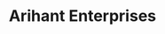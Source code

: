 ---
title: "Arihant Enterprises"
url: /vikas-nagar-jabalpur/arihant-enterprises/
shop: Warenhaus
---